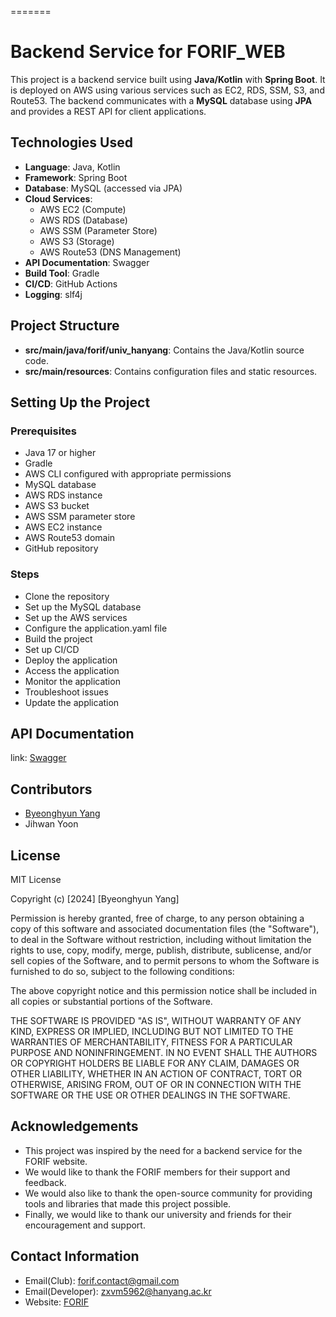=======
# Backend Service for FORIF_WEB

This project is a backend service built using **Java/Kotlin** with **Spring Boot**. It is deployed on AWS using various services such as EC2, RDS, SSM, S3, and Route53. The backend communicates with a **MySQL** database using **JPA** and provides a REST API for client applications.

## Technologies Used

- **Language**: Java, Kotlin
- **Framework**: Spring Boot
- **Database**: MySQL (accessed via JPA)
- **Cloud Services**:
    - AWS EC2 (Compute)
    - AWS RDS (Database)
    - AWS SSM (Parameter Store)
    - AWS S3 (Storage)
    - AWS Route53 (DNS Management)
- **API Documentation**: Swagger
- **Build Tool**: Gradle
- **CI/CD**: GitHub Actions
- **Logging**: slf4j

## Project Structure
- **src/main/java/forif/univ_hanyang**: Contains the Java/Kotlin source code.
- **src/main/resources**: Contains configuration files and static resources.

## Setting Up the Project

### Prerequisites

- Java 17 or higher
- Gradle
- AWS CLI configured with appropriate permissions
- MySQL database
- AWS RDS instance
- AWS S3 bucket
- AWS SSM parameter store
- AWS EC2 instance
- AWS Route53 domain
- GitHub repository

### Steps
- Clone the repository
- Set up the MySQL database
- Set up the AWS services
- Configure the application.yaml file
- Build the project
- Set up CI/CD
- Deploy the application
- Access the application
- Monitor the application
- Troubleshoot issues
- Update the application

## API Documentation
link: [Swagger](https://api.forif.org/swagger-ui/index.html#/)

## Contributors
- [Byeonghyun Yang](https://github.com/zxvm5962)
- Jihwan Yoon

## License
MIT License

Copyright (c) [2024] [Byeonghyun Yang]

Permission is hereby granted, free of charge, to any person obtaining a copy
of this software and associated documentation files (the "Software"), to deal
in the Software without restriction, including without limitation the rights
to use, copy, modify, merge, publish, distribute, sublicense, and/or sell
copies of the Software, and to permit persons to whom the Software is
furnished to do so, subject to the following conditions:

The above copyright notice and this permission notice shall be included in all
copies or substantial portions of the Software.

THE SOFTWARE IS PROVIDED "AS IS", WITHOUT WARRANTY OF ANY KIND, EXPRESS OR
IMPLIED, INCLUDING BUT NOT LIMITED TO THE WARRANTIES OF MERCHANTABILITY,
FITNESS FOR A PARTICULAR PURPOSE AND NONINFRINGEMENT. IN NO EVENT SHALL THE
AUTHORS OR COPYRIGHT HOLDERS BE LIABLE FOR ANY CLAIM, DAMAGES OR OTHER
LIABILITY, WHETHER IN AN ACTION OF CONTRACT, TORT OR OTHERWISE, ARISING FROM,
OUT OF OR IN CONNECTION WITH THE SOFTWARE OR THE USE OR OTHER DEALINGS IN THE
SOFTWARE.

## Acknowledgements
- This project was inspired by the need for a backend service for the FORIF website.
- We would like to thank the FORIF members for their support and feedback.
- We would also like to thank the open-source community for providing tools and libraries that made this project possible.
- Finally, we would like to thank our university and friends for their encouragement and support.

## Contact Information
- Email(Club): forif.contact@gmail.com
- Email(Developer): zxvm5962@hanyang.ac.kr
- Website: [FORIF](https://forif.org)